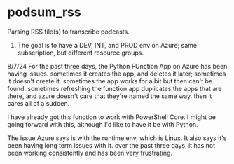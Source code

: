 # podsum_rss
Parsing RSS file(s) to transcribe podcasts.

1. The goal is to have a DEV, INT, and PROD env on Azure; same subscription, but different resource groups.


8/7/24 For the past three days, the Python FUnction App on Azure has been having issues.
sometimes it creates the app, and deletes it later; sometimes it doesn't create it. sometimes the app works for a bit but then can't be found.
sometimes refreshing the function app duplicates the apps that are there, and azure doesn't care that they're named the same way.
then it cares all of a sudden.


I have already got this function to work with PowerShell Core. I might be going forward with this, although I'd like to have it be with Python.

The issue Azure says is with the runtime env, which is Linux. It also says it's been having long term issues with it. over the past three days, it has not been working consistently and has been very frustrating.
